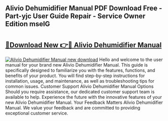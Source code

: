 ## Alivio Dehumidifier Manual PDF Download Free - Part-yjc User Guide Repair - Service Owner Edition mseIG

# <h2><a href="http://cf2269.oget.top/?id=Alivio+Dehumidifier+Manual">🔗Download New 👉🔴 Alivio Dehumidifier Manual</a></h2>

[![Alivio Dehumidifier Manual new download](https://i.imgur.com/5g1atiW.png)](http://cf2269.oget.top/?id=Alivio+Dehumidifier+Manual)
Hello and welcome to the user manual for your brand new Alivio Dehumidifier Manual. This guide is specifically designed to familiarize you with the features, functions, and benefits of your product. You will find step-by-step instructions for installation, usage, and maintenance, as well as troubleshooting tips for common issues. Customer Support Alivio Dehumidifier Manual Options Should you require assistance, our dedicated customer support team is available to help. Experience the future with the innovative features of your new Alivio Dehumidifier Manual. Your Feedback Matters Alivio Dehumidifier Manual. We value your feedback and are committed to providing exceptional customer service.
